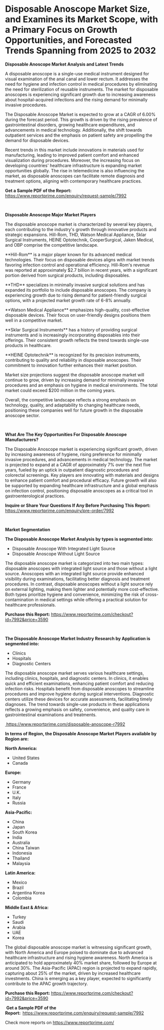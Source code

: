 <p><h1>Disposable Anoscope Market Size, and Examines its Market Scope, with a Primary Focus on Growth Opportunities, and Forecasted Trends Spanning from 2025 to 2032</h1></p><p><strong>Disposable Anoscope Market Analysis and Latest Trends</strong></p>
<p><p>A disposable anoscope is a single-use medical instrument designed for visual examination of the anal canal and lower rectum. It addresses the need for hygiene and infection control in medical procedures by eliminating the need for sterilization of reusable instruments. The market for disposable anoscopes is experiencing significant growth due to increasing awareness about hospital-acquired infections and the rising demand for minimally invasive procedures.</p><p>The Disposable Anoscope Market is expected to grow at a CAGR of 6.00% during the forecast period. This growth is driven by the rising prevalence of gastrointestinal disorders, growing healthcare expenditures, and advancements in medical technology. Additionally, the shift towards outpatient services and the emphasis on patient safety are propelling the demand for disposable devices.</p><p>Recent trends in this market include innovations in materials used for manufacturing, leading to improved patient comfort and enhanced visualization during procedures. Moreover, the increasing focus on developing countries' healthcare infrastructure is expanding market opportunities globally. The rise in telemedicine is also influencing the market, as disposable anoscopes can facilitate remote diagnosis and treatment options, aligning with contemporary healthcare practices.</p></p>
<p><strong>Get a Sample PDF of the Report:&nbsp;</strong> <a href="https://www.reportprime.com/enquiry/request-sample/7992?utm_campaign=3531&utm_medium=2&utm_source=Github&utm_content=ia&utm_term=19032025&utm_id=disposable-anoscope">https://www.reportprime.com/enquiry/request-sample/7992</a></p>
<p>&nbsp;</p>
<p><strong>Disposable Anoscope Major Market Players</strong></p>
<p><p>The disposable anoscope market is characterized by several key players, each contributing to the industry's growth through innovative products and strategic expansions. Hill-Rom, THD, Watson Medical Appliance, Sklar Surgical Instruments, HEINE Optotechnik, CooperSurgical, Jaken Medical, and OBP comprise the competitive landscape.</p><p>**Hill-Rom** is a major player known for its advanced medical technologies. Their focus on disposable devices aligns with market trends favoring infection control and operational efficiency. Hill-Rom's revenue was reported at approximately $2.7 billion in recent years, with a significant portion derived from surgical products, including disposables.</p><p>**THD** specializes in minimally invasive surgical solutions and has expanded its portfolio to include disposable anoscopes. The company is experiencing growth due to rising demand for patient-friendly surgical options, with a projected market growth rate of 6-8% annually. </p><p>**Watson Medical Appliance** emphasizes high-quality, cost-effective disposable devices. Their focus on user-friendly designs positions them well in a competitive market. </p><p>**Sklar Surgical Instruments** has a history of providing surgical instruments and is increasingly incorporating disposables into their offerings. Their consistent growth reflects the trend towards single-use products in healthcare.</p><p>**HEINE Optotechnik** is recognized for its precision instruments, contributing to quality and reliability in disposable anoscopes. Their commitment to innovation further enhances their market position.</p><p>Market size projections suggest the disposable anoscope market will continue to grow, driven by increasing demand for minimally invasive procedures and an emphasis on hygiene in medical environments. The total market could exceed $200 million in the coming years. </p><p>Overall, the competitive landscape reflects a strong emphasis on technology, quality, and adaptability to changing healthcare needs, positioning these companies well for future growth in the disposable anoscope sector.</p></p>
<p>&nbsp;</p>
<p><strong>What Are The Key Opportunities For Disposable Anoscope Manufacturers?</strong></p>
<p><p>The Disposable Anoscope market is experiencing significant growth, driven by increasing awareness of hygiene, rising preference for minimally invasive procedures, and advancements in medical technology. The market is projected to expand at a CAGR of approximately 7% over the next five years, fueled by an uptick in outpatient diagnostic procedures and colorectal screenings. Key players are innovating with materials and designs to enhance patient comfort and procedural efficacy. Future growth will also be supported by expanding healthcare infrastructure and a global emphasis on infection control, positioning disposable anoscopes as a critical tool in gastroenterological practices.</p></p>
<p><strong>Inquire or Share Your Questions If Any Before Purchasing This Report:</strong> <a href="https://www.reportprime.com/enquiry/pre-order/7992?utm_campaign=3531&utm_medium=2&utm_source=Github&utm_content=ia&utm_term=19032025&utm_id=disposable-anoscope">https://www.reportprime.com/enquiry/pre-order/7992</a></p>
<p>&nbsp;</p>
<p><strong>Market Segmentation</strong></p>
<p><strong>The Disposable Anoscope Market Analysis by types is segmented into:</strong></p>
<p><ul><li>Disposable Anoscope With Integrated Light Source</li><li>Disposable Anoscope Without Light Source</li></ul></p>
<p><p>The disposable anoscope market is categorized into two main types: disposable anoscopes with integrated light source and those without a light source. Anoscopes with an integrated light source provide enhanced visibility during examinations, facilitating better diagnosis and treatment procedures. In contrast, disposable anoscopes without a light source rely on external lighting, making them lighter and potentially more cost-effective. Both types prioritize hygiene and convenience, minimizing the risk of cross-contamination in medical settings while offering a practical solution for healthcare professionals.</p></p>
<p><strong>Purchase this Report:&nbsp;</strong><a href="https://www.reportprime.com/checkout?id=7992&price=3590&utm_campaign=3531&utm_medium=2&utm_source=Github&utm_content=ia&utm_term=19032025&utm_id=disposable-anoscope">https://www.reportprime.com/checkout?id=7992&price=3590</a></p>
<p>&nbsp;</p>
<p><strong>The Disposable Anoscope Market Industry Research by Application is segmented into:</strong></p>
<p><ul><li>Clinics</li><li>Hospitals</li><li>Diagnostic Centers</li></ul></p>
<p><p>The disposable anoscope market serves various healthcare settings, including clinics, hospitals, and diagnostic centers. In clinics, it enables quick and efficient examinations, enhancing patient comfort and reducing infection risks. Hospitals benefit from disposable anoscopes to streamline procedures and improve hygiene during surgical interventions. Diagnostic centers utilize these devices for accurate assessments, facilitating timely diagnoses. The trend towards single-use products in these applications reflects a growing emphasis on safety, convenience, and quality care in gastrointestinal examinations and treatments.</p></p>
<p><a href="https://www.reportprime.com/disposable-anoscope-r7992?utm_campaign=3531&utm_medium=2&utm_source=Github&utm_content=ia&utm_term=19032025&utm_id=disposable-anoscope">&nbsp;https://www.reportprime.com/disposable-anoscope-r7992</a></p>
<p><strong>In terms of Region, the Disposable Anoscope Market Players available by Region are:</strong></p>
<p>
    <p> <strong> North America: </strong>
        <ul>
            <li>United States</li>
            <li>Canada</li>
        </ul>
        </p> 
    <p> <strong> Europe: </strong>
        <ul>
            <li>Germany</li>
            <li>France</li>
            <li>U.K.</li>
            <li>Italy</li>
            <li>Russia</li>
        </ul>
        </p> 
    <p> <strong> Asia-Pacific: </strong>
        <ul>
            <li>China</li>
            <li>Japan</li>
            <li>South Korea</li>
            <li>India</li>
            <li>Australia</li>
            <li>China Taiwan</li>
            <li>Indonesia</li>
            <li>Thailand</li>
            <li>Malaysia</li>
        </ul>
        </p> 
    <p> <strong> Latin America: </strong>
        <ul>
            <li>Mexico</li>
            <li>Brazil</li>
            <li>Argentina Korea</li>
            <li>Colombia</li>
        </ul>
        </p> 
    <p> <strong> Middle East & Africa: </strong>
        <ul>
            <li>Turkey</li>
            <li>Saudi</li>
            <li>Arabia</li>
            <li>UAE</li>
            <li>Korea</li>
        </ul>
    </p>
    </p>
<p><p>The global disposable anoscope market is witnessing significant growth, with North America and Europe poised to dominate due to advanced healthcare infrastructure and rising hygiene awareness. North America is anticipated to hold approximately 40% market share, followed by Europe at around 30%. The Asia-Pacific (APAC) region is projected to expand rapidly, capturing about 25% of the market, driven by increased healthcare investments. China is emerging as a key player, expected to significantly contribute to the APAC growth trajectory.</p></p>
<p><strong>Purchase this Report: </strong><a href="https://www.reportprime.com/checkout?id=7992&price=3590&utm_campaign=3531&utm_medium=2&utm_source=Github&utm_content=ia&utm_term=19032025&utm_id=disposable-anoscope">https://www.reportprime.com/checkout?id=7992&price=3590</a></p>
<p>&nbsp;<strong>Get a Sample PDF of the Report:&nbsp;&nbsp;</strong><a href="https://www.reportprime.com/enquiry/request-sample/7992?utm_campaign=3531&utm_medium=2&utm_source=Github&utm_content=ia&utm_term=19032025&utm_id=disposable-anoscope">https://www.reportprime.com/enquiry/request-sample/7992</a></p>
<p><strong></strong></p>
<p>Check more reports on <a href="https://www.reportprime.com/?utm_campaign=3531&utm_medium=2&utm_source=Github&utm_content=ia&utm_term=19032025&utm_id=disposable-anoscope">https://www.reportprime.com/</a></p>